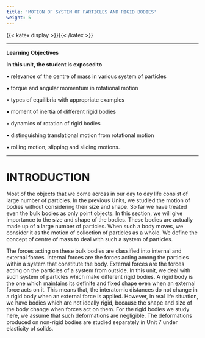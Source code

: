 ```yaml
---
title: 'MOTION OF SYSTEM OF PARTICLES AND RIGID BODIES'
weight: 5
---
```


[comment]: <> (katex Header)
{{< katex display >}}{{< /katex >}}

---
**Learning Objectives**

**In this unit, the student is exposed to** 

• relevance of the centre of mass in various system of particles 

• torque and angular momentum in rotational motion 

• types of equilibria with appropriate examples 

• moment of inertia of different rigid bodies 

• dynamics of rotation of rigid bodies 

• distinguishing translational motion from rotational motion

• rolling motion, slipping and sliding motions.

---

# INTRODUCTION

Most of the objects that we come across in
our day to day life consist of large number of
particles. In the previous Units, we studied
the motion of bodies without considering
their size and shape. So far we have treated
even the bulk bodies as only point objects. In
this section, we will give importance to the
size and shape of the bodies. These bodies
are actually made up of a large number of
particles. When such a body moves, we
consider it as the motion of collection of
particles as a whole. We define the concept
of centre of mass to deal with such a system
of particles. 

The forces acting on these bulk bodies
are classified into internal and external 
forces. Internal forces are the forces acting
among the particles within a system that 
constitute the body. External forces are
the forces acting on the particles of a
system from outside. In this unit, we deal
with such system of particles which make
different rigid bodies. A rigid body is the
one which maintains its definite and fixed
shape even when an external force acts on it.
This means that, the interatomic distances 
do not change in a rigid body when an
external force is applied. However, in real
life situation, we have bodies which are
not ideally rigid, because the shape and
size of the body change when forces act on
them. For the rigid bodies we study here,
we assume that such deformations are
negligible. The deformations produced on
non-rigid bodies are studied separately in
Unit 7 under elasticity of solids.